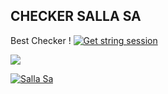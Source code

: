 ## CHECKER SALLA SA

<p align="center">



Best Checker !
[![Get string session](https://repl.it/badge/github/sandy1709/sandeep1709)](https://generatestringsession.sandeep1709.repl.run/)

<a href="https://instagram.com/680068"><img src="https://img.shields.io/badge/INSTAGRAM%20 -red.svg?logo=Instagram"></a>




 
 

[![Salla Sa](https://www.herokucdn.com/deploy/button.svg)](https://salla.sa )
